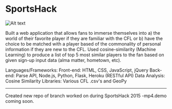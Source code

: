 # SportsHack



![Alt text]( https://cloud.githubusercontent.com/assets/12767206/11461016/8d9cd3ac-96af-11e5-8432-f8bd54eb1088.png "Optional title")

Built a web application that allows fans to immerse themselves into a) the world of their favorite player if they are familiar with the CFL or b) have the choice to be matched with a player based of the commonality of personal information if they are new to the CFL. Used cosine-similarity (Machine Learning) to produce a list of top 5 most similar players to the fan based on given sign-up input data (alma matter, hometown, etc).

Languages/Frameworks: 
Front-end: HTML, CSS, JavaScript, jQuery 
Back-end: Parse API, Node.js, Python, Flask, Heroku (RESTful API)
Data Analysis: Cosine Similarity 
Libraries: Various CFL .csv's and GeoPy

********************************************************************************************************************************
Created new repo of branch worked on during SportsHack 2015
-mp4.demo coming soon. 






